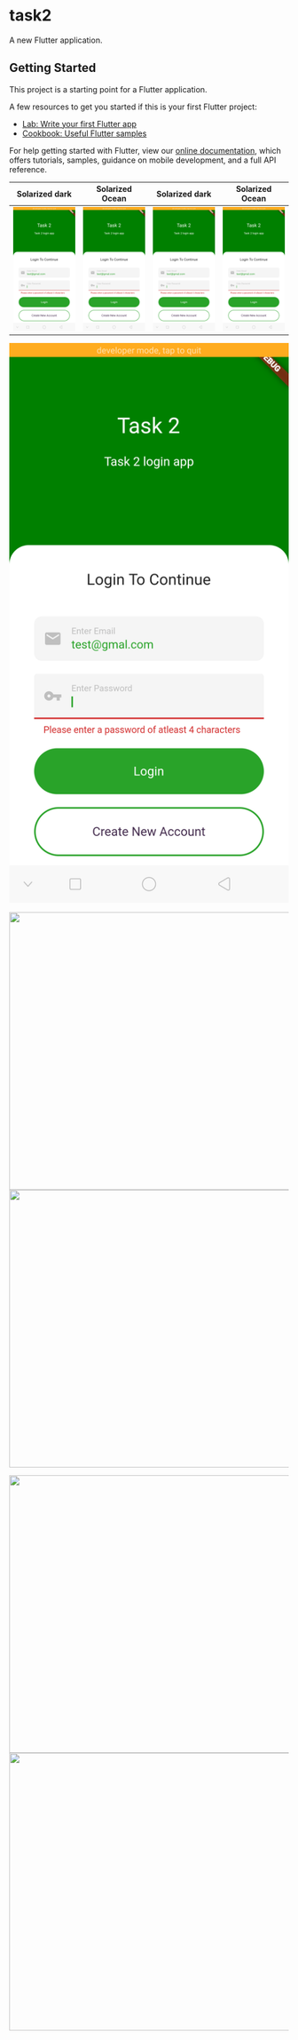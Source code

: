# task2

A new Flutter application.

## Getting Started

This project is a starting point for a Flutter application.

A few resources to get you started if this is your first Flutter project:

- [Lab: Write your first Flutter app](https://flutter.dev/docs/get-started/codelab)
- [Cookbook: Useful Flutter samples](https://flutter.dev/docs/cookbook)

For help getting started with Flutter, view our
[online documentation](https://flutter.dev/docs), which offers tutorials,
samples, guidance on mobile development, and a full API reference.


Solarized dark             |  Solarized Ocean          |Solarized dark             |  Solarized Ocean
:-------------------------:|:-------------------------:|:-------------------------:|:-------------------------:
![](https://github.com/Gautam-Goyal/Tasks/blob/master/Screenshot_2021-07-13-01-03-09-27.png)  |  ![](https://github.com/Gautam-Goyal/Tasks/blob/master/Screenshot_2021-07-13-01-03-09-27.png) |![](https://github.com/Gautam-Goyal/Tasks/blob/master/Screenshot_2021-07-13-01-03-09-27.png)  |  ![](https://github.com/Gautam-Goyal/Tasks/blob/master/Screenshot_2021-07-13-01-03-09-27.png)


![alt text](https://github.com/Gautam-Goyal/Tasks/blob/master/Screenshot_2021-07-13-01-03-09-27.png?raw=true)

<p align="center">
<img align="right",img width="1600" height="500" src="Screenshot_2021-07-13-01-08-49-20">
</p>
<p align="center">
<img align="center",img width="1600" height="500" src="Screenshot_2021-07-13-01-03-09-27">
</p>
<p align="center">
<img align="left",img width="1600" height="500" src="Screenshot_2021-07-13-01-10-01-24">
</p>
<p align="center">
<img width="1600" height="500" src="Screenshot_2021-07-13-01-08-38-49">
</p>
